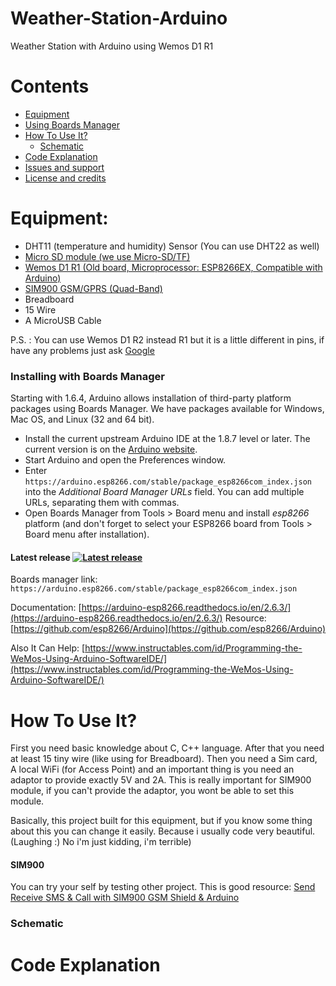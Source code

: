 # Weather-Station-Arduino
Weather Station with Arduino using Wemos D1 R1

# Contents
- [Equipment](#equipment)
- [Using Boards Manager](#installing-with-boards-manager)
- [How To Use It?](#documentation)
  - [Schematic](#Schematic)
- [Code Explanation](#Code)
- [Issues and support](#issues-and-support)
- [License and credits](#license-and-credits)   

# Equipment:
- DHT11 (temperature and humidity) Sensor (You can use DHT22 as well)
- [Micro SD module (we use Micro-SD/TF)](https://github.com/Msameim181/Weather-Station-Arduino/blob/master/Equipment/Micro-SD-TF.jpg) 
- [Wemos D1 R1 (Old board, Microprocessor: ESP8266EX, Compatible with Arduino)](https://github.com/Msameim181/Weather-Station-Arduino/blob/master/Equipment/WeMos-D1-R1-Board-2.jpg)
- [SIM900 GSM/GPRS (Quad-Band)](https://github.com/Msameim181/Weather-Station-Arduino/blob/master/Equipment/SIM900-GSM-GPRS-2.jpg)
- Breadboard
- 15 Wire
- A MicroUSB Cable

P.S. : You can use Wemos D1 R2 instead R1 but it is a little different in pins, if have any problems just ask [Google](https://www.Google.com/)

### Installing with Boards Manager

Starting with 1.6.4, Arduino allows installation of third-party platform packages using Boards Manager. We have packages available for Windows, Mac OS, and Linux (32 and 64 bit).

- Install the current upstream Arduino IDE at the 1.8.7 level or later. The current version is on the [Arduino website](https://www.arduino.cc/en/main/software).
- Start Arduino and open the Preferences window.
- Enter ```https://arduino.esp8266.com/stable/package_esp8266com_index.json``` into the *Additional Board Manager URLs* field. You can add multiple URLs, separating them with commas.
- Open Boards Manager from Tools > Board menu and install *esp8266* platform (and don't forget to select your ESP8266 board from Tools > Board menu after installation).

#### Latest release [![Latest release](https://img.shields.io/github/release/esp8266/Arduino.svg)](https://github.com/esp8266/Arduino/releases/latest/)
Boards manager link: `https://arduino.esp8266.com/stable/package_esp8266com_index.json`

Documentation: [https://arduino-esp8266.readthedocs.io/en/2.6.3/](https://arduino-esp8266.readthedocs.io/en/2.6.3/)
Resource: [https://github.com/esp8266/Arduino](https://github.com/esp8266/Arduino)

Also It Can Help: [https://www.instructables.com/id/Programming-the-WeMos-Using-Arduino-SoftwareIDE/](https://www.instructables.com/id/Programming-the-WeMos-Using-Arduino-SoftwareIDE/)

# How To Use It?
First you need basic knowledge about C, C++ language. After that you need at least 15 tiny wire (like using for Breadboard). Then you need a Sim card, A local WiFi (for Access Point) and an important thing is you need an adaptor to provide exactly 5V and 2A. This is really important for SIM900 module, if you can't provide the adaptor, you wont be able to set this module.

Basically, this project built for this equipment, but if you know some thing about this you can change it easily. Because i usually code very beautiful. (Laughing :) No i'm just kidding, i'm terrible)

#### SIM900
You can try your self by testing other project.
This is good resource: [Send Receive SMS & Call with SIM900 GSM Shield & Arduino](https://lastminuteengineers.com/sim900-gsm-shield-arduino-tutorial/)

### Schematic


# Code Explanation
